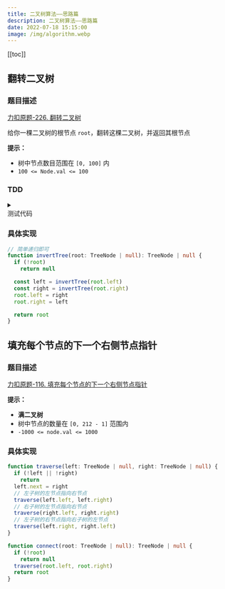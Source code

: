 ```yaml
---
title: 二叉树算法——思路篇
description: 二叉树算法——思路篇
date: 2022-07-18 15:15:00
image: /img/algorithm.webp
---
```


[[toc]]

## 翻转二叉树

### 题目描述

[<div class="i-cib-leetcode"></div> 力扣原题-226. 翻转二叉树](https://leetcode.cn/problems/invert-binary-tree/)

给你一棵二叉树的根节点 `root`，翻转这棵二叉树，并返回其根节点

**提示：**

- 树中节点数目范围在 `[0, 100]` 内
- `100 <= Node.val <= 100`

### TDD

<details>
  <summary class="cursor-pointer">
    <div class="inline-flex">
      <div class="i-vscode-icons-file-type-testts mr-1"></div>
      <div>测试代码</div>
    </div>
  </summary>
  
```ts
describe('binary tree thought', () => {
  it('invertTree', () => {
    const before = invertTree(createTree([1, 2, 3, 4, 5]))
    const after = createTree([1, 3, 2, null, null, 5, 4])
    expect(before).toEqual(after)
  })
})
```
  
</details>

### 具体实现

```ts
// 简单递归即可
function invertTree(root: TreeNode | null): TreeNode | null {
  if (!root)
    return null

  const left = invertTree(root.left)
  const right = invertTree(root.right)
  root.left = right
  root.right = left

  return root
}
```

## 填充每个节点的下一个右侧节点指针

### 题目描述

[<div class="i-cib-leetcode"></div> 力扣原题-116. 填充每个节点的下一个右侧节点指针](https://leetcode-cn.com/problems/populating-next-right-pointers-in-each-node/)

**提示：**
- **满二叉树**
- 树中节点的数量在 `[0, 212 - 1]` 范围内
- `-1000 <= node.val <= 1000`

### 具体实现

```ts
function traverse(left: TreeNode | null, right: TreeNode | null) {
  if (!left || !right)
    return
  left.next = right
  // 左子树的左节点指向右节点
  traverse(left.left, left.right)
  // 右子树的左节点指向右节点
  traverse(right.left, right.right)
  // 左子树的右节点指向右子树的左节点
  traverse(left.right, right.left)
}

function connect(root: TreeNode | null): TreeNode | null {
  if (!root)
    return null
  traverse(root.left, root.right)
  return root
}
```
